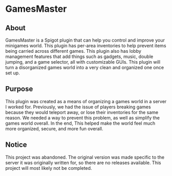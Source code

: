 # GamesMaster

## About
GamesMaster is a Spigot plugin that can help you control and improve your minigames world. This plugin has per-area inventories to help prevent items being carried across different games. This plugin also has lobby management features that add things such as gadgets, music, double jumping, and a game selector, all with customizable GUIs. This plugin will turn a disorganized games world into a very clean and organized one once set up.

## Purpose
This plugin was created as a means of organizing a games world in a server I worked for. Previously, we had the issue of players breaking games because they would teleport away, or lose their inventories for the same reason. We needed a way to prevent this problem, as well as simplify the games world overall. In the end, This helped make the world feel much more organized, secure, and more fun overall.

## Notice
This project was abandoned. The original version was made specific to the server it was originally written for, so there are no releases available. This project will most likely not be completed.
